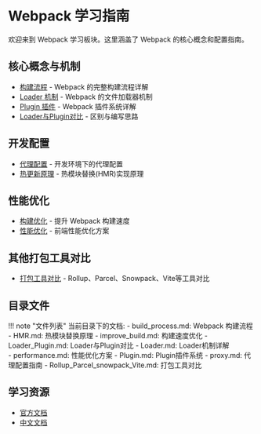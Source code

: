 # Webpack 学习指南

欢迎来到 Webpack 学习板块。这里涵盖了 Webpack 的核心概念和配置指南。

## 核心概念与机制
- [构建流程](build_process.md) - Webpack 的完整构建流程详解
- [Loader 机制](Loader.md) - Webpack 的文件加载器机制
- [Plugin 插件](Plugin.md) - Webpack 插件系统详解
- [Loader与Plugin对比](Loader_Plugin.md) - 区别与编写思路

## 开发配置
- [代理配置](proxy.md) - 开发环境下的代理配置
- [热更新原理](HMR.md) - 热模块替换(HMR)实现原理

## 性能优化
- [构建优化](improve_build.md) - 提升 Webpack 构建速度
- [性能优化](performance.md) - 前端性能优化方案

## 其他打包工具对比
- [打包工具对比](Rollup_Parcel_snowpack_Vite.md) - Rollup、Parcel、Snowpack、Vite等工具对比

## 目录文件
!!! note "文件列表"
    当前目录下的文档:
    - build_process.md: Webpack 构建流程
    - HMR.md: 热模块替换原理
    - improve_build.md: 构建速度优化
    - Loader_Plugin.md: Loader与Plugin对比
    - Loader.md: Loader机制详解  
    - performance.md: 性能优化方案
    - Plugin.md: Plugin插件系统
    - proxy.md: 代理配置指南
    - Rollup_Parcel_snowpack_Vite.md: 打包工具对比

## 学习资源
- [官方文档](https://webpack.js.org/)
- [中文文档](https://webpack.docschina.org/)